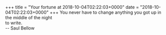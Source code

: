 +++
title = "Your fortune at 2018-10-04T02:22:03+0000"
date = "2018-10-04T02:22:03+0000"
+++
You never have to change anything you got up in the middle of the night  
to write.  
		-- Saul Bellow  
